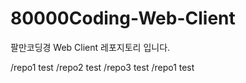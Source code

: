 # 80000Coding-Web-Client
팔만코딩경 Web Client 레포지토리 입니다.

/repo1 test
/repo2 test
/repo3 test
/repo1 test
